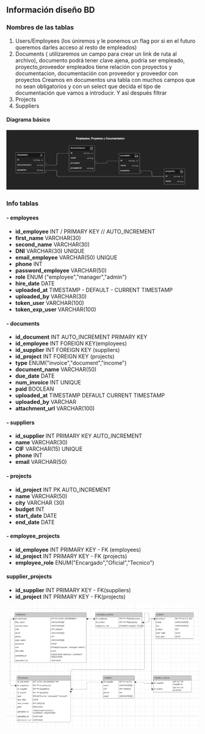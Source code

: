 ## Información diseño BD


### Nombres de las tablas

1.  Users/Employees (los úniremos y le ponemos un flag por si en el futuro queremos darles acceso al resto de empleados)
2. Documents ( utilizaremos un campo para crear un link de ruta al archivo),
documento podrá tener clave ajena, podría ser empleado, proyecto,proveedor
empleados tiene relación con proyectos y documentacion, documentación con proveedor y proveedor con proyectos
Creamos en documentos una tabla con muchos campos que no sean obligatorios y con un select que decida el tipo de documentación que vamos a introducir. Y así después filtrar
3. Projects
4. Suppliers

#### Diagrama básico

![alt text](image.png)

### Info tablas

#### - employees

- __id_employee__ INT / PRIMARY KEY // AUTO_INCREMENT
- __first_name__    VARCHAR(30)
- __second_name__ VARCHAR(30)
- __DNI__   VARCHAR(30) UNIQUE
- __email_employee__ VARCHAR(50) UNIQUE
- __phone__ INT
- __password_employee__ VARCHAR(50)
- __role__ ENUM ("employee","manager","admin")
- __hire_date__ DATE
- __uploaded_at__ TIMESTAMP - DEFAULT - CURRENT TIMESTAMP
- __uploaded_by__ VARCHAR(30)
- __token_user__ VARCHAR(100)
- __token_exp_user__ VARCHAR(100)

#### - documents

- __id_document__ INT AUTO_INCREMENT PRIMARY KEY
- __id_employee__ INT FOREIGN KEY(employees)
- __id_supplier__ INT FOREIGN KEY (suppliers)
- __id_project__ INT FOREIGN KEY (projects)
- __type__ ENUM("invoice","document","income")
- __document_name__ VARCHAR(50)
- __due_date__ DATE
- __num_invoice__ INT UNIQUE
- __paid__ BOOLEAN
- __uploaded_at__ TIMESTAMP DEFAULT CURRENT TIMESTAMP
- __uploaded_by__ VARCHAR
- __attachment_url__ VARCHAR(100)

#### - suppliers

- __id_supplier__ INT PRIMARY KEY AUTO_INCREMENT
- __name__ VARCHAR(30)
- __CIF__ VARCHAR(15) UNIQUE
- __phone__ INT
- __email__ VARCHAR(50)

#### - projects

- __id_project__ INT PK AUTO_INCREMENT
- __name__ VARCHAR(50)
- __city__ VARCHAR (30)
- __budget__ INT
- __start_date__ DATE
- __end_date__ DATE

#### - employee_projects

- __id_employee__ INT PRIMARY KEY - FK (employees)
- __id_project__ INT PRIMARY KEY - FK (projects)
- __employee_role__ ENUM("Encargado","Oficial","Tecnico")

#### supplier_projects

- __id_supplier__ INT PRIMARY KEY - FK(suppliers)
- __id_project__ INT PRIMARY KEY - FK(projects)

![alt text](image-2.png)